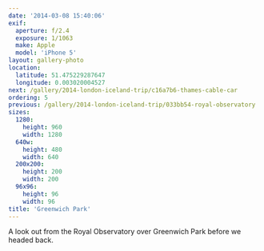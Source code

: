 ```yaml
---
date: '2014-03-08 15:40:06'
exif:
  aperture: f/2.4
  exposure: 1/1063
  make: Apple
  model: 'iPhone 5'
layout: gallery-photo
location:
  latitude: 51.475229287647
  longitude: 0.003020004527
next: /gallery/2014-london-iceland-trip/c16a7b6-thames-cable-car
ordering: 5
previous: /gallery/2014-london-iceland-trip/033bb54-royal-observatory
sizes:
  1280:
    height: 960
    width: 1280
  640w:
    height: 480
    width: 640
  200x200:
    height: 200
    width: 200
  96x96:
    height: 96
    width: 96
title: 'Greenwich Park'
---
```


A look out from the Royal Observatory over Greenwich Park before we headed back.
